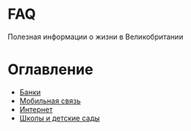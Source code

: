 # FAQ
Полезная информации о жизни в Великобритании

# Оглавление

- [Банки](Банки.md)
- [Мобильная связь](Мобильная%20связь.md)
- [Интернет](Интернет.md)
- [Школы и детские сады](Школы%20и%20детские%20сады.md)

